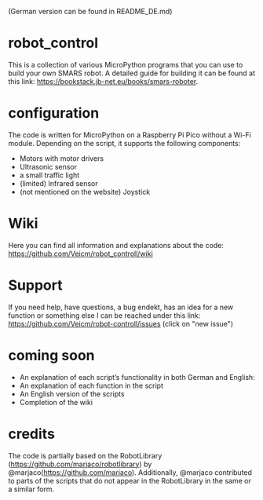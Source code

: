 (German version can be found in README_DE.md)
# robot_control
This is a collection of various MicroPython programs that you can use to build your own SMARS robot.
A detailed guide for building it can be found at this link: https://bookstack.jb-net.eu/books/smars-roboter.

# configuration
The code is written for MicroPython on a Raspberry Pi Pico without a Wi-Fi module. Depending on the script, it supports the following components:
- Motors with motor drivers
- Ultrasonic sensor
- a small traffic light
- (limited) Infrared sensor
- (not mentioned on the website) Joystick

# Wiki
Here you can find all information and explanations about the code: https://github.com/Veicm/robot_controll/wiki

# Support
If you need help, have questions, a bug endekt, has an idea for a new function or something else I can be reached under this link: https://github.com/Veicm/robot-controll/issues
(click on "new issue")

# coming soon
- An explanation of each script’s functionality in both German and English:
- An explanation of each function in the script
- An English version of the scripts
- Completion of the wiki

# credits
The code is partially based on the RobotLibrary (https://github.com/marjaco/robotlibrary) by @marjaco(https://github.com/marjaco).
Additionally, @marjaco contributed to parts of the scripts that do not appear in the RobotLibrary in the same or a similar form.
